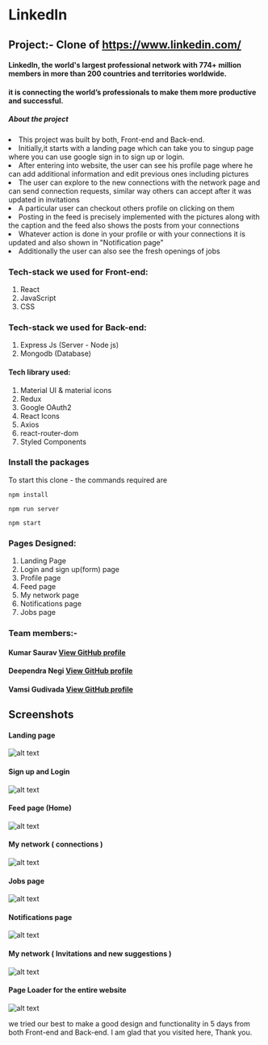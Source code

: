 # LinkedIn
## Project:- Clone of https://www.linkedin.com/

#### LinkedIn, the world's largest professional network with 774+ million members in more than 200 countries and territories worldwide.

#### it is connecting the world’s professionals to make them more productive and successful.

##### About the project
<li>This project was built by both, Front-end and Back-end.</li>
<li>Initially,it starts with a landing page which can take you to singup page where you can use google sign in to sign up or login.</li>
<li>After entering into website, the user can see his profile page where he can add additional information and edit previous ones including pictures </li>
<li>The user can explore to the new connections with the network page and can send connection requests, similar way others can accept after it was updated in invitations </li>
<li>A particular user can checkout others profile on clicking on them</li>
<li>Posting in the feed is precisely implemented with the pictures along with the caption and the feed also shows the posts from your connections </li>
<li> Whatever action is done in your profile or with your connections it is updated and also shown in "Notification page"</li>
<li>Additionally the user can also see the fresh openings of jobs</li>

### Tech-stack we used for Front-end:
1. React 
2. JavaScript
3. CSS

### Tech-stack we used for Back-end:
1. Express Js (Server - Node js)
2. Mongodb (Database)

#### Tech library used:
1. Material UI & material icons
2. Redux
3. Google OAuth2
5. React Icons
6. Axios
7. react-router-dom
8. Styled Components

### Install the packages
To start this clone - the commands required are
```
npm install
```
```
npm run server
```
```
npm start
```

### Pages Designed:
1. Landing Page
2. Login and sign up(form) page
3. Profile page
4. Feed page
5. My network page
6. Notifications page
7. Jobs page

### Team members:-
#### Kumar Saurav [View GitHub profile](https://https://github.com/ks-1007)
#### Deependra Negi [View GitHub profile](https://github.com/Deependra-Negi)
#### Vamsi Gudivada [View GitHub profile](https://github.com/vamsinagendra2)

## Screenshots
#### Landing page

![alt text](https://github.com/ks-1007/LinkedIn-project/blob/vamsi/screenshots/1.png)

#### Sign up and Login

![alt text](https://github.com/ks-1007/LinkedIn-project/blob/vamsi/screenshots/2.png)

#### Feed page (Home)

![alt text](https://github.com/ks-1007/LinkedIn-project/blob/vamsi/screenshots/3.png)

#### My network ( connections )

![alt text](https://github.com/ks-1007/LinkedIn-project/blob/vamsi/screenshots/4.png)

#### Jobs page

![alt text](https://github.com/ks-1007/LinkedIn-project/blob/vamsi/screenshots/5.png)

#### Notifications page

![alt text](https://github.com/ks-1007/LinkedIn-project/blob/vamsi/screenshots/6.png)

#### My network ( Invitations and new suggestions )

![alt text](https://github.com/ks-1007/LinkedIn-project/blob/vamsi/screenshots/7.png)

#### Page Loader for the entire website

![alt text](https://github.com/ks-1007/LinkedIn-project/blob/vamsi/screenshots/8.png)


we tried our best to make a good design and functionality in 5 days from both Front-end and Back-end.
I am glad that you visited here, Thank you.
